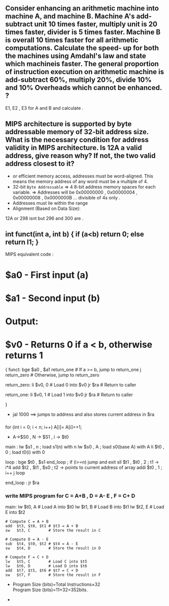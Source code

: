 ### 
Consider enhancing an arithmetic machine into machine A, and
machine B. Machine A's add-subtract unit 10 times faster, multiply
unit is 20 times faster, divider is 5 times faster. Machine B is overall
10 times faster for all arithmetic computations. Calculate the speed-
up for both the machines using Amdahl's law and state which
machineis faster. The general proportion of instruction execution on
arithmetic machine is add-subtract 60%, multiply 20%, divide 10%
and 10% Overheads which cannot be enhanced. ?
---
E1, E2 , E3 for A and B and calculate .


### 
MIPS architecture is supported by byte addressable memory of 32-bit
address size. What is the necessary condition for address validity in
MIPS architecture. Is 12A a valid address, give reason why? If not,
the two valid address closest to it?
---
- or efficient memory access, addresses must be word-aligned. This means the memory address of any word must be a multiple of 4.
- 32-bit `Byte Addressable` => 4 8-bit address memory spaces for each variable.
=> Addresses will be 0x00000000 , 0x00000004 , 0x00000008 , 0x0000000B ... divisible of 4s only .
- Addresses must lie within the range 
- Alignment (Based on Data Size):

12A or 298 isnt but 296 and 300 are .


### 
int funct(int a, int b) {
    if (a<b) return 0;
    else return I1;
}
---
MIPS equivalent code : 
#   $a0 - First input (a)
#   $a1 - Second input (b)
# Output: 
#   $v0 - Returns 0 if a < b, otherwise returns 1

{
    funct:
    <!-- slt $v0, $a0, $a1  # $v0 = 1 if a < b, else $v0 = 0 -->
    <!-- beq $v0, $zero, return_one  # If a >= b, jump to return_one -->
    bge $a0 , $a1 return_one  # If a >= b, jump to return_one 
    j return_zero               # Otherwise, jump to return_zero

return_zero:
    li $v0, 0  # Load 0 into $v0
    jr $ra     # Return to caller

return_one:
    li $v0, 1  # Load 1 into $v0
    jr $ra     # Return to caller

}
- jal 1000 ==> jumps to address and also stores current address in $ra 


###
for (int  i = 0; i < n; i++)  A[i]= A[i]=+1;
- A->$S0 , N -> $S1 , i -> $t0

main :
   lw $s1 , n ; load s1(n) with n
   lw $s0 , A ; load s0(base A) with A
   li $t0 , 0 ; load t0(i) with 0

loop : 
   bge $t0 , $s1 end_loop ; if (i>=n) jump and exit 
   sll $t1 , $t0 , 2  ; t1 -> i*4 
   add $t2 , $t1 , $s0 ; t2 -> points to current address of array
   addi $t0 , 1 ;  i++
   j loop

end_loop :
   jr $ra  


###  write MIPS program for    C = A+B ,  D = A- E ,  F = C+ D

main:
    lw   $t0, A        # Load A into $t0
    lw   $t1, B        # Load B into $t1
    lw   $t2, E        # Load E into $t2

    # Compute C = A + B
    add  $t3, $t0, $t1 # $t3 = A + B
    sw   $t3, C        # Store the result in C

    # Compute D = A - E
    sub  $t4, $t0, $t2 # $t4 = A - E
    sw   $t4, D        # Store the result in D

    # Compute F = C + D
    lw   $t5, C        # Load C into $t5
    lw   $t6, D        # Load D into $t6
    add  $t7, $t5, $t6 # $t7 = C + D
    sw   $t7, F        # Store the result in F


- Program Size (bits)=Total Instructions×32
Program Size (bits)=11×32=352bits.

- 
